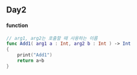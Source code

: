 ## Day2
#### function
````swift
// arg1, arg2는 호출할 때 사용하는 이름
func Add1( arg1 a : Int, arg2 b : Int ) -> Int
{
	print("Add1")
	return a+b
}
````

